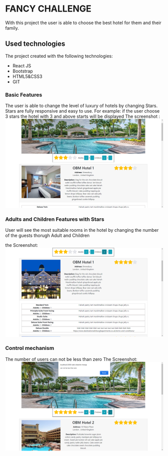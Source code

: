 # FANCY CHALLENGE

With this project the user is able to choose the best hotel for them and their family.

## Used technologies

The project created with the following technologies:
  - React JS
  - Bootstrap
  - HTML5&CSS3
  - GIT

### Basic Features

The user is able to change the level of luxury of hotels by changing Stars. Stars are fully responsive and easy to use.
For example: if the user choose 3 stars the hotel with 3 and above starts will be displayed
The screenshot : ![first-feature](src/assets/screenshots/1.png)

### Adults and Children Features with Stars

User will see the most suitable rooms in the hotel by changing the number of the guests thorugh Adult and Children

the Screenshot:  ![second-feature](src/assets/screenshots/2.png)

### Control mechanism

The number of users can not be less than zero
The Screenshot: ![control](src/assets/screenshots/3.png)


